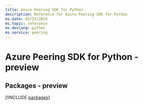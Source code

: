 ```yaml
---
title: Azure Peering SDK for Python
description: Reference for Azure Peering SDK for Python
ms.date: 02/23/2024
ms.topic: reference
ms.devlang: python
ms.service: peering
---
```

# Azure Peering SDK for Python - preview
## Packages - preview
[!INCLUDE [packages](peering-index.md)]